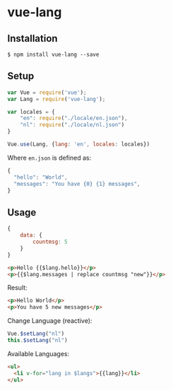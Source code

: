 # vue-lang

## Installation

`$ npm install vue-lang --save`

## Setup

```js
var Vue = require('vue');
var Lang = require('vue-lang');

var locales = {
    "en": require("./locale/en.json"),
    "nl": require("./locale/nl.json")
}

Vue.use(Lang, {lang: 'en', locales: locales})
```

Where `en.json` is defined as:

```js
{
  "hello": "World",
  "messages": "You have {0} {1} messages",
}
```


## Usage

```js
{
    data: {
        countmsg: 5
    }
}
```

```html
<p>Hello {{$lang.hello}}</p>
<p>{{$lang.messages | replace countmsg "new"}}</p>
```

Result:

```html
<p>Hello World</p>
<p>You have 5 new messages</p>
```


Change Language (reactive):

```js
Vue.$setLang("nl")
this.$setLang("nl")
```

Available Languages:

```html
<ul>
  <li v-for="lang in $langs">{{lang}}</li>
</ul>
```
